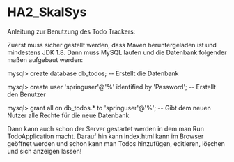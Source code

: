 # HA2_SkalSys
Anleitung zur Benutzung des Todo Trackers:

Zuerst muss sicher gestellt werden, dass Maven heruntergeladen ist und mindestens JDK 1.8.
Dann muss MySQL laufen und die Datenbank folgender maßen aufgebaut werden:

mysql> create database db_todos; -- Erstellt die Datenbank

mysql> create user 'springuser'@'%' identified by 'Password'; -- Erstellt den Benutzer

mysql> grant all on db_todos.* to 'springuser'@'%'; -- Gibt dem neuen Nutzer alle Rechte für die neue Datenbank

Dann kann auch schon der Server gestartet werden in dem man Run TodoApplication macht.
Darauf hin kann index.html kann im Browser geöffnet werden und schon kann man Todos hinzufügen, editieren, löschen und sich anzeigen lassen!
